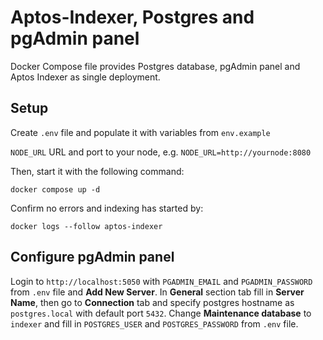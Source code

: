 # Aptos-Indexer, Postgres and pgAdmin panel

Docker Compose file provides Postgres database, pgAdmin panel and Aptos Indexer as single deployment.

## Setup

Create `.env` file and populate it with variables from `env.example`

`NODE_URL` URL and port to your node, e.g. `NODE_URL=http://yournode:8080`

Then, start it with the following command:

```shell
docker compose up -d
```

Confirm no errors and indexing has started by:

```shell
docker logs --follow aptos-indexer
```

## Configure pgAdmin panel

Login to `http://localhost:5050` with `PGADMIN_EMAIL` and
`PGADMIN_PASSWORD` from `.env` file and **Add New Server**.
In **General** section tab fill in **Server Name**, then go to **Connection** tab and specify postgres hostname as `postgres.local` with default port `5432`. Change **Maintenance database** to `indexer` and fill in `POSTGRES_USER` and `POSTGRES_PASSWORD` from `.env` file.
